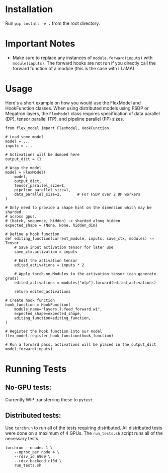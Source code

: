 # Installation
Run `pip install -e .` from the root directory.

# Important Notes
- Make sure to replace any instances of `module.forward(inputs)` with
`module(inputs)`. The forward hooks are not run if you directly call
the forward function of a module (this is the case with LLaMA).

# Usage
Here's a short example on how you would use the FlexModel and HookFunction
classes. When using distributed models using FSDP or Megatron layers, the
`FlexModel` class requires specification of data parallel (DP), tensor parallel
(TP), and pipeline parallel (PP) sizes.
```
from flex_model import FlexModel, HookFunction

# Load some model
model = ...
inputs = ...

# Activations will be dumped here
output_dict = {}

# Wrap the model
model = FlexModel(
	model,
	output_dict,
	tensor_parallel_size=1,
	pipeline_parallel_size=1,
	data_parallel_size=2,		# For FSDP over 2 DP workers
)

# Only need to provide a shape hint on the dimension which may be sharded
# across gpus.
# (batch, sequence, hidden) -> sharded along hidden
expected_shape = (None, None, hidden_dim)

# Define a hook function
def editing_function(current_module, inputs, save_ctx, modules) -> Tensor
	# Save input activation tensor for later use
	save_ctx.activation = inputs

	# Edit the activation tensor
	edited_activations = inputs * 2

	# Apply torch.nn.Modules to the activation tensor (can generate grads)
	edited_activations = modules["mlp"].forward(edited_activations)

	return edited_activations

# Create hook function
hook_function = HookFunction(
	module_name="layers.7.feed_forward.w1",
	expected_shape=expected_shape,
	editing_function=editing_function,
)

# Register the hook function into our model
flex_model.register_hook_function(hook_function)

# Run a forward pass, activations will be placed in the output_dict
model.forward(inputs)
```

# Running Tests
## No-GPU tests:
Currently WIP transferring these to `pytest`.

## Distributed tests:
Use `torchrun` to run all of the tests requiring distributed. All distributed
tests were done on a maximum of 4 GPUs. The `run_tests.sh` script runs all of
the necessary tests.
```
torchrun --nnodes 1 \
	--nproc_per_node 4 \
	--rdzv_id 6969 \
	--rdzv_backend c10d \
	run_tests.sh
```

